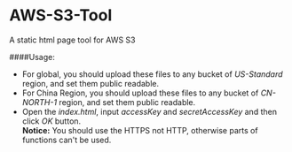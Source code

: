 AWS-S3-Tool
===========

A static html page tool for AWS S3

####Usage:
  * For global, you should upload these files to any bucket of _US-Standard_ region, and set them public readable.
  * For China Region, you should upload these files to any bucket of _CN-NORTH-1_ region, and set them public readable.
  * Open the _index.html_, input _accessKey_ and _secretAccessKey_ and then click _OK_ button.   
   **Notice:** You should use the HTTPS not HTTP, otherwise parts of functions can't be used.
